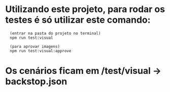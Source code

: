 # Utilizando este projeto, para rodar os testes é só utilizar este comando:
```
  (entrar na pasta do projeto no terminal)
  npm run test:visual

  (para aprovar imagens)
  npm run test:visual:approve

```
# Os cenários ficam em /test/visual -> backstop.json
